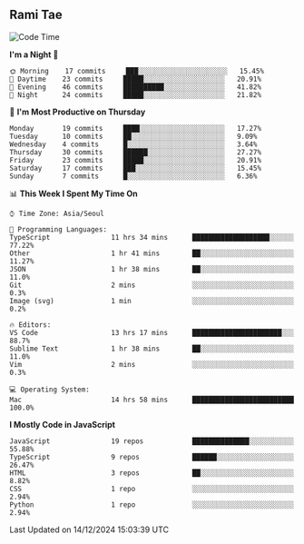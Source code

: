 ## Rami Tae

<!--START_SECTION:waka-->
![Code Time](http://img.shields.io/badge/Code%20Time-1%2C972%20hrs%2020%20mins-blue)

**I'm a Night 🦉** 

```text
🌞 Morning    17 commits     ███░░░░░░░░░░░░░░░░░░░░░░   15.45% 
🌆 Daytime    23 commits     █████░░░░░░░░░░░░░░░░░░░░   20.91% 
🌃 Evening    46 commits     ██████████░░░░░░░░░░░░░░░   41.82% 
🌙 Night      24 commits     █████░░░░░░░░░░░░░░░░░░░░   21.82%

```
📅 **I'm Most Productive on Thursday** 

```text
Monday       19 commits     ████░░░░░░░░░░░░░░░░░░░░░   17.27% 
Tuesday      10 commits     ██░░░░░░░░░░░░░░░░░░░░░░░   9.09% 
Wednesday    4 commits      █░░░░░░░░░░░░░░░░░░░░░░░░   3.64% 
Thursday     30 commits     ██████░░░░░░░░░░░░░░░░░░░   27.27% 
Friday       23 commits     █████░░░░░░░░░░░░░░░░░░░░   20.91% 
Saturday     17 commits     ███░░░░░░░░░░░░░░░░░░░░░░   15.45% 
Sunday       7 commits      █░░░░░░░░░░░░░░░░░░░░░░░░   6.36%

```


📊 **This Week I Spent My Time On** 

```text
⌚︎ Time Zone: Asia/Seoul

💬 Programming Languages: 
TypeScript               11 hrs 34 mins      ███████████████████░░░░░░   77.22% 
Other                    1 hr 41 mins        ██░░░░░░░░░░░░░░░░░░░░░░░   11.27% 
JSON                     1 hr 38 mins        ██░░░░░░░░░░░░░░░░░░░░░░░   11.0% 
Git                      2 mins              ░░░░░░░░░░░░░░░░░░░░░░░░░   0.3% 
Image (svg)              1 min               ░░░░░░░░░░░░░░░░░░░░░░░░░   0.2%

🔥 Editors: 
VS Code                  13 hrs 17 mins      ██████████████████████░░░   88.7% 
Sublime Text             1 hr 38 mins        ██░░░░░░░░░░░░░░░░░░░░░░░   11.0% 
Vim                      2 mins              ░░░░░░░░░░░░░░░░░░░░░░░░░   0.3%

💻 Operating System: 
Mac                      14 hrs 58 mins      █████████████████████████   100.0%

```

**I Mostly Code in JavaScript** 

```text
JavaScript               19 repos            ██████████████░░░░░░░░░░░   55.88% 
TypeScript               9 repos             ██████░░░░░░░░░░░░░░░░░░░   26.47% 
HTML                     3 repos             ██░░░░░░░░░░░░░░░░░░░░░░░   8.82% 
CSS                      1 repo              ░░░░░░░░░░░░░░░░░░░░░░░░░   2.94% 
Python                   1 repo              ░░░░░░░░░░░░░░░░░░░░░░░░░   2.94%

```



 Last Updated on 14/12/2024 15:03:39 UTC
<!--END_SECTION:waka-->

